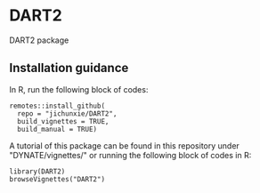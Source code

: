 # DART2
DART2 package


## Installation guidance
In R, run the following block of codes:

```{r, include = FALSE}
remotes::install_github(
  repo = "jichunxie/DART2",
  build_vignettes = TRUE,
  build_manual = TRUE)
```


A tutorial of this package can be found in this repository under "DYNATE/vignettes/" or running the following block of codes in R:

```{r, include = FALSE}
library(DART2)
browseVignettes("DART2")
```
